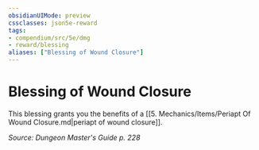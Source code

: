 ```yaml
---
obsidianUIMode: preview
cssclasses: json5e-reward
tags:
- compendium/src/5e/dmg
- reward/blessing
aliases: ["Blessing of Wound Closure"]
---
```

# Blessing of Wound Closure

This blessing grants you the benefits of a [[5. Mechanics/Items/Periapt Of Wound Closure.md\|periapt of wound closure]].

*Source: Dungeon Master's Guide p. 228*